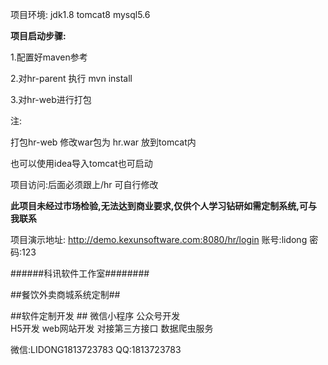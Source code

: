 项目环境: jdk1.8  tomcat8  mysql5.6

**项目启动步骤:**

1.配置好maven参考

2.对hr-parent 执行 mvn install

3.对hr-web进行打包

注:

打包hr-web 修改war包为 hr.war 放到tomcat内

也可以使用idea导入tomcat也可启动

项目访问:后面必须跟上/hr   可自行修改

**此项目未经过市场检验,无法达到商业要求,仅供个人学习钻研如需定制系统,可与我联系**

项目演示地址:	http://demo.kexunsoftware.com:8080/hr/login
账号:lidong  密码:123

######科讯软件工作室########

##餐饮外卖商城系统定制##

##软件定制开发 ##
微信小程序      公众号开发  
H5开发          web网站开发
对接第三方接口   数据爬虫服务

微信:LIDONG1813723783    QQ:1813723783

